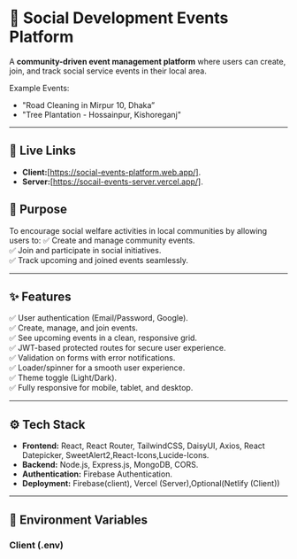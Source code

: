 # 🌱 Social Development Events Platform

A **community-driven event management platform** where users can create, join, and track social service events in their local area.

Example Events:
- "Road Cleaning in Mirpur 10, Dhaka”
- "Tree Plantation - Hossainpur, Kishoreganj"

---

## 🚀 Live Links

- **Client:**[https://social-events-platform.web.app/].
- **Server:**[https://socail-events-server.vercel.app/].

## 🎯 Purpose

To encourage social welfare activities in local communities by allowing users to:
✅ Create and manage community events.  
✅ Join and participate in social initiatives.  
✅ Track upcoming and joined events seamlessly.

---

## ✨ Features

✅ User authentication (Email/Password, Google).  
✅ Create, manage, and join events.  
✅ See upcoming events in a clean, responsive grid.  
✅ JWT-based protected routes for secure user experience.  
✅ Validation on forms with error notifications.  
✅ Loader/spinner for a smooth user experience.  
✅ Theme toggle (Light/Dark).  
✅ Fully responsive for mobile, tablet, and desktop.

---

## ⚙️ Tech Stack

- **Frontend:** React, React Router, TailwindCSS, DaisyUI, Axios, React Datepicker, SweetAlert2,React-Icons,Lucide-Icons.
- **Backend:** Node.js, Express.js, MongoDB, CORS.
- **Authentication:** Firebase Authentication.
- **Deployment:** Firebase(client), Vercel (Server),Optional(Netlify (Client))

---

## 🔐 Environment Variables

### Client (.env)
